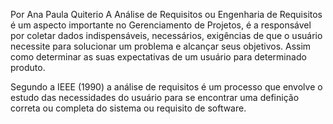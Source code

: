 
Por Ana Paula Quiterio
A Análise de Requisitos ou Engenharia de Requisitos é um aspecto importante no Gerenciamento de Projetos, é a responsável por coletar dados indispensáveis, necessários, exigências de que o usuário necessite para solucionar um problema e alcançar seus objetivos. Assim como determinar as suas expectativas de um usuário para determinado produto.

Segundo a IEEE (1990) a análise de requisitos é um processo que envolve o estudo das necessidades do usuário para se encontrar uma definição correta ou completa do sistema ou requisito de software.
